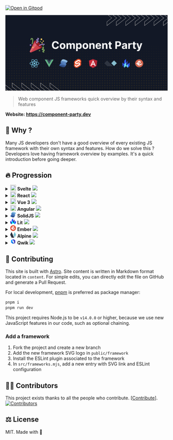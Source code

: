 [![Open in Gitpod][gitpod-src]][gitpod-href]

![Component Party 🎉](.github/banner.webp)

> Web component JS frameworks quick overview by their syntax and features

**Website: <https://component-party.dev>**

## 🤔 Why ?

Many JS developers don't have a good overview of every existing JS framework with their own syntax and features.
How do we solve this ? Developers love having framework overview by examples. It's a quick introduction before going deeper.

## 🔥 Progression

<details>
        <summary>
            <img width="18" height="18" src="public/framework/svelte.svg" />
            <b>Svelte</b>
            <img src="https://us-central1-progress-markdown.cloudfunctions.net/progress/100" /></summary>

- [x] Reactivity
  - [x] Declare state
  - [x] Update state
  - [x] Computed state
- [x] Templating
  - [x] Minimal template
  - [x] Styling
  - [x] Loop
  - [x] Event click
  - [x] Dom ref
  - [x] Conditional
- [x] Lifecycle
  - [x] On mount
  - [x] On unmount
- [x] Component composition
  - [x] Props
  - [x] Emit to parent
  - [x] Slot
  - [x] Slot fallback
- [x] Form input
  - [x] Input text
  - [x] Checkbox
  - [x] Radio
  - [x] Select
- [x] Webapp features
  - [x] Fetch data
  - [x] Router link
  - [x] Routing

</details><details>
        <summary>
            <img width="18" height="18" src="public/framework/react.svg" />
            <b>React</b>
            <img src="https://us-central1-progress-markdown.cloudfunctions.net/progress/100" /></summary>

- [x] Reactivity
  - [x] Declare state
  - [x] Update state
  - [x] Computed state
- [x] Templating
  - [x] Minimal template
  - [x] Styling
  - [x] Loop
  - [x] Event click
  - [x] Dom ref
  - [x] Conditional
- [x] Lifecycle
  - [x] On mount
  - [x] On unmount
- [x] Component composition
  - [x] Props
  - [x] Emit to parent
  - [x] Slot
  - [x] Slot fallback
- [x] Form input
  - [x] Input text
  - [x] Checkbox
  - [x] Radio
  - [x] Select
- [x] Webapp features
  - [x] Fetch data
  - [x] Router link
  - [x] Routing

</details><details>
        <summary>
            <img width="18" height="18" src="public/framework/vue.svg" />
            <b>Vue 3</b>
            <img src="https://us-central1-progress-markdown.cloudfunctions.net/progress/100" /></summary>

- [x] Reactivity
  - [x] Declare state
  - [x] Update state
  - [x] Computed state
- [x] Templating
  - [x] Minimal template
  - [x] Styling
  - [x] Loop
  - [x] Event click
  - [x] Dom ref
  - [x] Conditional
- [x] Lifecycle
  - [x] On mount
  - [x] On unmount
- [x] Component composition
  - [x] Props
  - [x] Emit to parent
  - [x] Slot
  - [x] Slot fallback
- [x] Form input
  - [x] Input text
  - [x] Checkbox
  - [x] Radio
  - [x] Select
- [x] Webapp features
  - [x] Fetch data
  - [x] Router link
  - [x] Routing

</details><details>
        <summary>
            <img width="18" height="18" src="public/framework/angular.svg" />
            <b>Angular</b>
            <img src="https://us-central1-progress-markdown.cloudfunctions.net/progress/100" /></summary>

- [x] Reactivity
  - [x] Declare state
  - [x] Update state
  - [x] Computed state
- [x] Templating
  - [x] Minimal template
  - [x] Styling
  - [x] Loop
  - [x] Event click
  - [x] Dom ref
  - [x] Conditional
- [x] Lifecycle
  - [x] On mount
  - [x] On unmount
- [x] Component composition
  - [x] Props
  - [x] Emit to parent
  - [x] Slot
  - [x] Slot fallback
- [x] Form input
  - [x] Input text
  - [x] Checkbox
  - [x] Radio
  - [x] Select
- [x] Webapp features
  - [x] Fetch data
  - [x] Router link
  - [x] Routing

</details><details>
        <summary>
            <img width="18" height="18" src="public/framework/solid.svg" />
            <b>SolidJS</b>
            <img src="https://us-central1-progress-markdown.cloudfunctions.net/progress/100" /></summary>

- [x] Reactivity
  - [x] Declare state
  - [x] Update state
  - [x] Computed state
- [x] Templating
  - [x] Minimal template
  - [x] Styling
  - [x] Loop
  - [x] Event click
  - [x] Dom ref
  - [x] Conditional
- [x] Lifecycle
  - [x] On mount
  - [x] On unmount
- [x] Component composition
  - [x] Props
  - [x] Emit to parent
  - [x] Slot
  - [x] Slot fallback
- [x] Form input
  - [x] Input text
  - [x] Checkbox
  - [x] Radio
  - [x] Select
- [x] Webapp features
  - [x] Fetch data
  - [x] Router link
  - [x] Routing

</details><details>
        <summary>
            <img width="18" height="18" src="public/framework/lit.svg" />
            <b>Lit</b>
            <img src="https://us-central1-progress-markdown.cloudfunctions.net/progress/100" /></summary>

- [x] Reactivity
  - [x] Declare state
  - [x] Update state
  - [x] Computed state
- [x] Templating
  - [x] Minimal template
  - [x] Styling
  - [x] Loop
  - [x] Event click
  - [x] Dom ref
  - [x] Conditional
- [x] Lifecycle
  - [x] On mount
  - [x] On unmount
- [x] Component composition
  - [x] Props
  - [x] Emit to parent
  - [x] Slot
  - [x] Slot fallback
- [x] Form input
  - [x] Input text
  - [x] Checkbox
  - [x] Radio
  - [x] Select
- [x] Webapp features
  - [x] Fetch data
  - [x] Router link
  - [x] Routing

</details><details>
        <summary>
            <img width="18" height="18" src="public/framework/ember.svg" />
            <b>Ember</b>
            <img src="https://us-central1-progress-markdown.cloudfunctions.net/progress/100" /></summary>

- [x] Reactivity
  - [x] Declare state
  - [x] Update state
  - [x] Computed state
- [x] Templating
  - [x] Minimal template
  - [x] Styling
  - [x] Loop
  - [x] Event click
  - [x] Dom ref
  - [x] Conditional
- [x] Lifecycle
  - [x] On mount
  - [x] On unmount
- [x] Component composition
  - [x] Props
  - [x] Emit to parent
  - [x] Slot
  - [x] Slot fallback
- [x] Form input
  - [x] Input text
  - [x] Checkbox
  - [x] Radio
  - [x] Select
- [x] Webapp features
  - [x] Fetch data
  - [x] Router link
  - [x] Routing

</details><details>
        <summary>
            <img width="18" height="18" src="public/framework/alpine.svg" />
            <b>Alpine</b>
            <img src="https://us-central1-progress-markdown.cloudfunctions.net/progress/100" /></summary>

- [x] Reactivity
  - [x] Declare state
  - [x] Update state
  - [x] Computed state
- [x] Templating
  - [x] Minimal template
  - [x] Styling
  - [x] Loop
  - [x] Event click
  - [x] Dom ref
  - [x] Conditional
- [x] Lifecycle
  - [x] On mount
  - [x] On unmount
- [x] Component composition
  - [x] Props
  - [x] Emit to parent
  - [x] Slot
  - [x] Slot fallback
- [x] Form input
  - [x] Input text
  - [x] Checkbox
  - [x] Radio
  - [x] Select
- [x] Webapp features
  - [x] Fetch data
  - [x] Router link
  - [x] Routing

</details><details>
        <summary>
            <img width="18" height="18" src="public/framework/qwik.svg" />
            <b>Qwik</b>
            <img src="https://us-central1-progress-markdown.cloudfunctions.net/progress/100" /></summary>

- [x] Reactivity
  - [x] Declare state
  - [x] Update state
  - [x] Computed state
- [x] Templating
  - [x] Minimal template
  - [x] Styling
  - [x] Loop
  - [x] Event click
  - [x] Dom ref
  - [x] Conditional
- [x] Lifecycle
  - [x] On mount
  - [x] On unmount
- [x] Component composition
  - [x] Props
  - [x] Emit to parent
  - [x] Slot
  - [x] Slot fallback
- [x] Form input
  - [x] Input text
  - [x] Checkbox
  - [x] Radio
  - [x] Select
- [x] Webapp features
  - [x] Fetch data
  - [x] Router link
  - [x] Routing

</details>

## 🤝 Contributing

This site is built with [Astro](https://docs.astro.build). Site content is written in Markdown format located in `content`. For simple edits, you can directly edit the file on GitHub and generate a Pull Request.

For local development, [pnpm](https://pnpm.io/) is preferred as package manager:

```bash
pnpm i
pnpm run dev
```

This project requires Node.js to be `v14.0.0` or higher, because we use new JavaScript features in our code, such as optional chaining.

### Add a framework

1.  Fork the project and create a new branch
2.  Add the new framework SVG logo in `public/framework`
3.  Install the ESLint plugin associated to the framework
4.  In `src/frameworks.mjs`, add a new entry with SVG link and ESLint configuration

## 🧑‍💻 Contributors

This project exists thanks to all the people who contribute. \[[Contribute](CONTRIBUTING.md)].
[![Contributors](https://opencollective.com/component-party/contributors.svg?width=890&button=false)](https://github.com/matschik/component-party/graphs/contributors)

## ⚖️ License

MIT. Made with 💖

<!-- variables -->

[gitpod-src]: https://shields.io/badge/Open%20in-Gitpod-green?logo=Gitpod
[gitpod-href]: https://gitpod.io/#https://github.com/matschik/component-party

